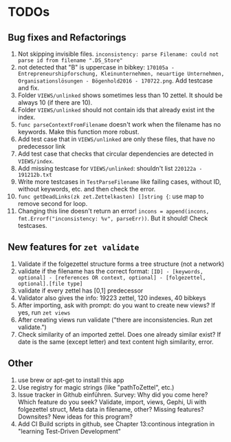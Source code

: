 # TODOs 

## Bug fixes and Refactorings

1. Not skipping invisible files. `inconsistency: parse Filename: could not parse id from filename ".DS_Store"`
2. not detected that "B" is uppercase in bibkey: `170105a - Entrepreneurshipforschung, Kleinunternehmen, neuartige Unternehmen, Organisationslösungen - Bögenhold2016 - 170722.png`. Add testcase and fix.
3. Folder `VIEWS/unlinked` shows sometimes less than 10 zettel. It should be always 10 (if there are 10).
4. Folder `VIEWS/unlinked` should not contain ids that already exist int the index.
5. `func parseContextFromFilename` doesn't work when the filename has no keywords. Make this function more robust.
6. Add test case that in `VIEWS/unlinked` are only these files, that have no predecessor link
7. Add test case that checks that circular dependencies are detected in `VIEWS/index`.
8. Add missing testcase for `VIEWS/unlinked`: shouldn't list `220122a - 191212b.txt`
9. Write more testcases in `TestParseFilename` like failing cases, without ID, without keywords, etc. and then check the error.
10. `func getDeadLinks(zk zet.Zettelkasten) []string {`: use map to remove second for loop.
11. Changing this line doesn't return an error! `incons = append(incons, fmt.Errorf("inconsistency: %v", parseErr))`. But it should! Check testcases.

## New features for `zet validate`

1. Validate if the folgezettel structure forms a tree structure (not a network)
2. validate if the filename has the correct format:
   `[ID] - [keywords, optional] - [references OR context, optional] - [folgezettel, optional].[file type]`
3. validate if every zettel has [0,1] predecessor
4. Validator also gives the info: 19223 zettel, 120 indexes, 40 bibkeys
5. After importing, ask with prompt: do you want to create new views? If yes, run `zet views`
6. After creating views run validate ("there are inconsistencies. Run zet validate.")
7. Check similarity of an imported zettel. Does one already similar exist? If date is the same (except letter) and text
    content high similarity, error.

## Other

1. use brew or apt-get to install this app
1. Use registry for magic strings (like "pathToZettel", etc.)
2. Issue tracker in Github einführen. Survey: Why did you come here? Which feature do you seek? Validate, import, views, Gephi, Ui
   with folgezettel struct, Meta data in filename, other? Missing features? Downsites? New ideas for this program?
3. Add CI Build scripts in github, see Chapter 13:continous integration in "learning Test-Driven Development"